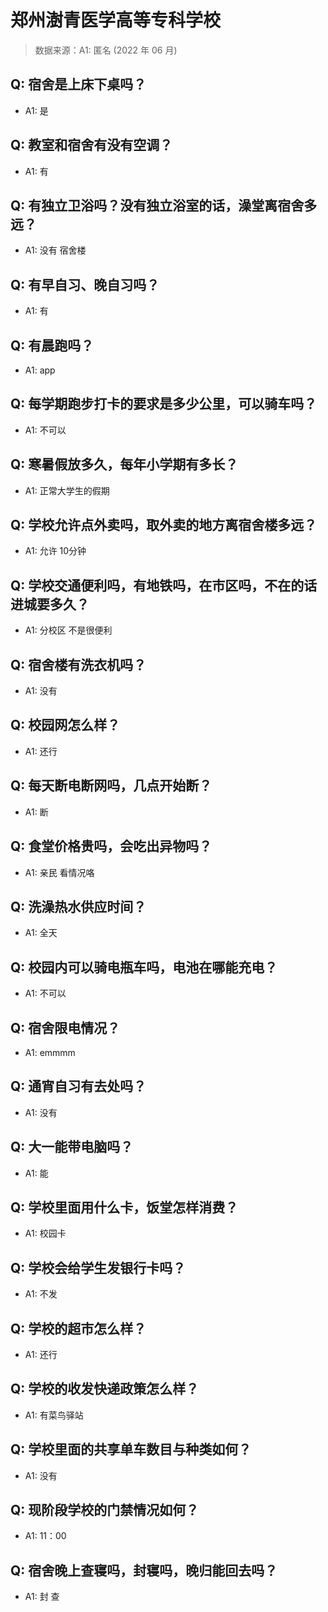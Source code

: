# 郑州澍青医学高等专科学校

> 数据来源：A1: 匿名 (2022 年 06 月)

## Q: 宿舍是上床下桌吗？

- A1: 是

## Q: 教室和宿舍有没有空调？

- A1: 有

## Q: 有独立卫浴吗？没有独立浴室的话，澡堂离宿舍多远？

- A1: 没有 宿舍楼

## Q: 有早自习、晚自习吗？

- A1: 有

## Q: 有晨跑吗？

- A1: app

## Q: 每学期跑步打卡的要求是多少公里，可以骑车吗？

- A1: 不可以

## Q: 寒暑假放多久，每年小学期有多长？

- A1: 正常大学生的假期

## Q: 学校允许点外卖吗，取外卖的地方离宿舍楼多远？

- A1: 允许 10分钟

## Q: 学校交通便利吗，有地铁吗，在市区吗，不在的话进城要多久？

- A1: 分校区 不是很便利

## Q: 宿舍楼有洗衣机吗？

- A1: 没有

## Q: 校园网怎么样？

- A1: 还行

## Q: 每天断电断网吗，几点开始断？

- A1: 断

## Q: 食堂价格贵吗，会吃出异物吗？

- A1: 亲民 看情况咯

## Q: 洗澡热水供应时间？

- A1: 全天

## Q: 校园内可以骑电瓶车吗，电池在哪能充电？

- A1: 不可以

## Q: 宿舍限电情况？

- A1: emmmm

## Q: 通宵自习有去处吗？

- A1: 没有

## Q: 大一能带电脑吗？

- A1: 能

## Q: 学校里面用什么卡，饭堂怎样消费？

- A1: 校园卡

## Q: 学校会给学生发银行卡吗？

- A1: 不发

## Q: 学校的超市怎么样？

- A1: 还行

## Q: 学校的收发快递政策怎么样？

- A1: 有菜鸟驿站

## Q: 学校里面的共享单车数目与种类如何？

- A1: 没有

## Q: 现阶段学校的门禁情况如何？

- A1: 11：00

## Q: 宿舍晚上查寝吗，封寝吗，晚归能回去吗？

- A1: 封 查

